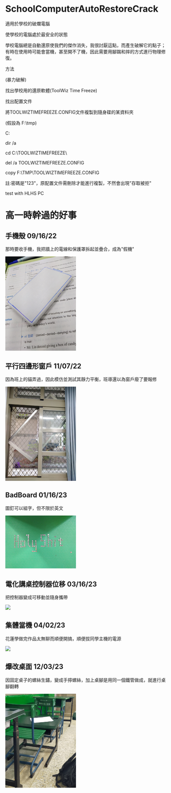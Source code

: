 # SchoolComputerAutoRestoreCrack
適用於學校的破爛電腦

使學校的電腦處於最安全的狀態

學校電腦總是自動還原使我們的傑作消失，我很討厭這點，而產生破解它的點子；有時在使用時可能會當機，甚至開不了機，因此需要用腳踹和摔的方式進行物理修復。


方法

(暴力破解)

找出學校用的還原軟體(ToolWiz Time Freeze)

找出配置文件

將TOOLWIZTIMEFREEZE.CONFIG文件複製到隨身碟的某資料夾

(假設為 F:\tmp)

C:

dir /a

cd C:\TOOLWIZTIMEFREEZE\

del /a TOOLWIZTIMEFREEZE.CONFIG

copy F:\TMP\TOOLWIZTIMEFREEZE.CONFIG

註:密碼是"123"，原配置文件需刪除才能進行複製，不然會出現"存取被拒"

test with HLHS PC

# 高一時幹過的好事

## 手機殼 09/16/22

那時要收手機，我把牆上的電線和保護罩拆起並疊合，成為"假機"

<p align="left">
  <img src="FakePhone.jpg" width="44%"/>
  <br>
</p>

## 平行四邊形窗戶 11/07/22

因為班上的貓弄過，因此模仿並測試其靜力平衡，班導還以為窗戶廢了要報修

<p align="left">
  <img src="WindowArt.jpg" width="44%"/>
  <br>
</p>

## BadBoard 01/16/23

圖釘可以組字，但不限於英文

<p align="left">
  <img src="BadBoard.jpg" width="44%"/>
  <br>
</p>

## 電化講桌控制器位移 03/16/23

把控制器變成可移動並隨身攜帶

<p align="left">
  <img src="EControllerMove.jpg" width="44%"/>
  <br>
</p>

## 集體當機 04/02/23

花蓮學做完作品太無聊而順便開搞，順便拔同學主機的電源

<p align="left">
  <img src="CollectiveCrash.jpg" width="44%"/>
  <br>
</p>

## 爆改桌面 12/03/23

因固定桌子的螺絲生鏽，變成手擰螺絲，加上桌腳是用同一個鐵管做成，就進行桌腳翻轉

<p align="left">
  <img src="DeskModified.jpg" width="44%"/>
  <br>
</p>
